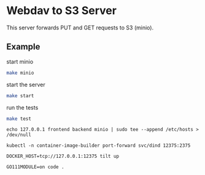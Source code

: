 # Webdav to S3 Server

This server forwards PUT and GET requests to S3 (minio).

## Example

start minio

``` bash
make minio
```

start the server

``` bash
make start
```

run the tests

``` bash
make test
```

`echo 127.0.0.1 frontend backend minio | sudo tee --append /etc/hosts > /dev/null`

`kubectl -n container-image-builder port-forward svc/dind 12375:2375`

`DOCKER_HOST=tcp://127.0.0.1:12375 tilt up`

`GO111MODULE=on code .`
